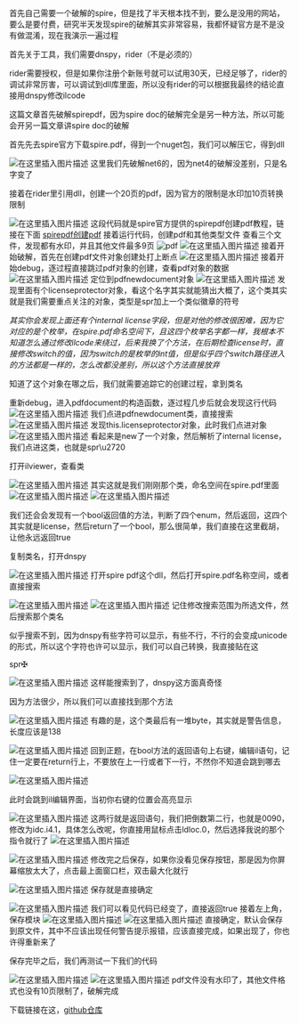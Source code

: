 ﻿首先自己需要一个破解的spire，但是找了半天根本找不到，要么是没用的网站，要么是要付费，研究半天发现spire的破解其实非常容易，我都怀疑官方是不是没有做混淆，现在我演示一遍过程

首先关于工具，我们需要dnspy，rider（不是必须的）

rider需要授权，但是如果你注册个新账号就可以试用30天，已经足够了，rider的调试非常厉害，可以调试到dll库里面，所以没有rider的可以根据我最终的结论直接用dnspy修改ilcode

这篇文章首先破解spirepdf，因为spire doc的破解完全是另一种方法，所以可能会开另一篇文章讲spire doc的破解

首先先去spire官方下载spire.pdf，得到一个nuget包，我们可以解压它，得到dll

![在这里插入图片描述](https://img-blog.csdnimg.cn/9542162344c84dd28307d1fe4db90660.png)
这里我们先破解net6的，因为net4的破解没差别，只是名字变了

接着在rider里引用dll，创建一个20页的pdf，因为官方的限制是水印加10页转换限制

![在这里插入图片描述](https://img-blog.csdnimg.cn/33ab05f263ce440ca9c2e19923d52299.png)
这段代码就是spire官方提供的spirepdf创建pdf教程，链接在下面
[spirepdf创建pdf](https://www.e-iceblue.cn/document/create-a-new-pdf-document.html)
接着运行代码，创建pdf和其他类型文件
查看三个文件，发现都有水印，并且其他文件最多9页
![pdf](https://img-blog.csdnimg.cn/abbe824aa6b44bbf9edfe3e72f2881d7.png)
![在这里插入图片描述](https://img-blog.csdnimg.cn/b43a9c0b0c164cb5a492b926b282e336.png)
接着开始破解，首先在创建pdf文件对象创建处打上断点
![在这里插入图片描述](https://img-blog.csdnimg.cn/abbb81eedf0e419aabd5fd53189c58c4.png)
接着开始debug，逐过程直接跳过pdf对象的创建，查看pdf对象的数据
![在这里插入图片描述](https://img-blog.csdnimg.cn/d867719955ed47ea85dc96dced486823.png)
定位到pdfnewdocument对象
![在这里插入图片描述](https://img-blog.csdnimg.cn/29100b8a5bd44ee4bb704f9e3dad5015.png)
发现里面有个licenseprotector对象，看这个名字其实就能猜出大概了，这个类其实就是我们需要重点关注的对象，类型是spr加上一个类似徽章的符号

*其实你会发现上面还有个internal license字段，但是对他的修改很困难，因为它对应的是个枚举，在spire.pdf命名空间下，且这四个枚举名字都一样，我根本不知道怎么通过修改ilcode来绕过，后来我换了个方法，在后期检查license时，直接修改switch的值，因为switch的是枚举的int值，但是似乎四个switch路径进入的方法都是一样的，怎么改都没差别，所以这个方法直接放弃*

知道了这个对象在哪之后，我们就需要追踪它的创建过程，拿到类名

重新debug，进入pdfdocument的构造函数，逐过程几步后就会发现这行代码
![在这里插入图片描述](https://img-blog.csdnimg.cn/56f783b653d147268caab71eef66dc0b.png)
我们点进pdfnewdocument类，直接搜索
![在这里插入图片描述](https://img-blog.csdnimg.cn/a3b9dbc2560949d9b11c0daa3c1c1d07.png)
发现this.licenseprotector对象，此时我们点进对象
![在这里插入图片描述](https://img-blog.csdnimg.cn/67c90cc9d6ec42f6b1cdecde8eb2422b.png)
看起来是new了一个对象，然后解析了internal license，我们点进这类，也就是spr\u2720

打开ilviewer，查看类

![在这里插入图片描述](https://img-blog.csdnimg.cn/9fcdf33c8e8a493bb9dc59a6bc16d41d.png)
其实这就是我们刚刚那个类，命名空间在spire.pdf里面
![在这里插入图片描述](https://img-blog.csdnimg.cn/67e6f8d46a634d9ea1e431c9091cbd71.png)
![在这里插入图片描述](https://img-blog.csdnimg.cn/155b65d86d25487da628007cac6d61a6.png)

我们还会会发现有一个bool返回值的方法，判断了四个enum，然后返回，这四个其实就是license，然后return了一个bool，那么很简单，我们直接在这里截胡，让他永远返回true

复制类名，打开dnspy

![在这里插入图片描述](https://img-blog.csdnimg.cn/f4b227857c2a4adc990145881cddfac4.png)
打开spire pdf这个dll，然后打开spire.pdf名称空间，或者直接搜索

![在这里插入图片描述](https://img-blog.csdnimg.cn/9781264f0183493488604ebf0f3e60b5.png)
![在这里插入图片描述](https://img-blog.csdnimg.cn/caf567f064814dacb51fe3540ce23a1e.png)
记住修改搜索范围为所选文件，然后搜索那个类名

似乎搜索不到，因为dnspy有些字符可以显示，有些不行，不行的会变成unicode的形式，所以这个字符也许可以显示，我们可以自己转换，我直接贴在这

spr✠

![在这里插入图片描述](https://img-blog.csdnimg.cn/9206f53e87894585ade8ca30516d91a0.png)
这样能搜索到了，dnspy这方面真奇怪

因为方法很少，所以我们可以直接找到那个方法

![在这里插入图片描述](https://img-blog.csdnimg.cn/68b3c4e30e7b4287964253d0e47f33c7.png)
有趣的是，这个类最后有一堆byte，其实就是警告信息，长度应该是138

![在这里插入图片描述](https://img-blog.csdnimg.cn/e290a366cfd341749bd316a8495b1822.png)
回到正题，在bool方法的返回语句上右键，编辑il语句，记住一定要在return行上，不要放在上一行或者下一行，不然你不知道会跳到哪去

![在这里插入图片描述](https://img-blog.csdnimg.cn/5c646ca671ca4b28a25a3a618629bd48.png)

此时会跳到il编辑界面，当初你右键的位置会高亮显示

![在这里插入图片描述](https://img-blog.csdnimg.cn/5acf20cd3d864f4a9384557795047335.png)
这两行就是返回语句，我们把倒数第二行，也就是0090，修改为idc.i4.1，具体怎么改呢，你直接用鼠标点击ldloc.0，然后选择我说的那个指令就行了
![在这里插入图片描述](https://img-blog.csdnimg.cn/b09f0830c3964aab8393f039db8f29c8.png)


![在这里插入图片描述](https://img-blog.csdnimg.cn/019b2eadb4e24b3fb6fafe69ab5b02cb.png)
修改完之后保存，如果你没看见保存按钮，那是因为你屏幕缩放太大了，点击最上面窗口栏，双击最大化就行

![在这里插入图片描述](https://img-blog.csdnimg.cn/207d316ab95f47f89102b6f8fda65df1.png)
保存就是直接确定

![在这里插入图片描述](https://img-blog.csdnimg.cn/6f3bd347fe71408aa612add289e3604d.png)
我们可以看见代码已经变了，直接返回true
接着左上角，保存模块
![在这里插入图片描述](https://img-blog.csdnimg.cn/2fbdeba5c7564adcb8752dfe4926532b.png)
![在这里插入图片描述](https://img-blog.csdnimg.cn/75adea480637499f828611b48f583608.png)
直接确定，默认会保存到原文件，其中不应该出现任何警告提示报错，应该直接完成，如果出现了，你也许得重新来了

保存完毕之后，我们再测试一下我们的代码

![在这里插入图片描述](https://img-blog.csdnimg.cn/768d13d1969b44b590f24f65137a2e90.png)
![在这里插入图片描述](https://img-blog.csdnimg.cn/b87641cc1f13449db0fba546fb4412ea.png)
pdf文件没有水印了，其他文件格式也没有10页限制了，破解完成

下载链接在这，[github仓库](https://github.com/zhjunbai/crack-spire)

